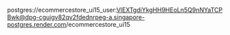 postgres://ecommercestore_ui15_user:VlEXTgdiYkgHH9HEoLn5Q9nNYaTCPBwk@dpg-cguigv82qv2fdednrpeg-a.singapore-postgres.render.com/ecommercestore_ui15